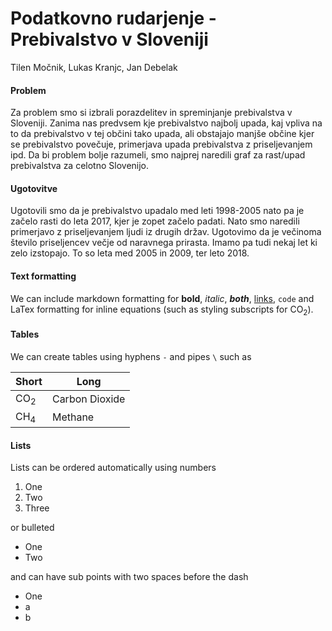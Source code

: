Podatkovno rudarjenje - Prebivalstvo v Sloveniji
================
Tilen Močnik, Lukas Kranjc, Jan Debelak

#### Problem

Za problem smo si izbrali porazdelitev in spreminjanje prebivalstva v Sloveniji. Zanima nas predvsem kje prebivalstvo najbolj upada, kaj vpliva na to da prebivalstvo v tej občini tako upada, ali obstajajo manjše občine kjer se prebivalstvo povečuje, primerjava upada prebivalstva z priseljevanjem ipd. Da bi problem bolje razumeli, smo najprej naredili graf za rast/upad prebivalstva za celotno Slovenijo.

#### Ugotovitve
Ugotovili smo da je prebivalstvo upadalo med leti 1998-2005 nato pa je začelo rasti do leta 2017, kjer je zopet začelo padati. Nato smo naredili primerjavo z priseljevanjem ljudi iz drugih držav. Ugotovimo da je večinoma število priseljencev večje od naravnega prirasta. Imamo pa tudi nekaj let ki zelo izstopajo. To so leta med 2005 in 2009, ter leto 2018.

#### Text formatting

We can include markdown formatting for **bold**, *italic*, ***both***, [links](https://air.utah.edu), `code` and LaTex formatting for inline equations (such as styling subscripts for CO<sub>2</sub>).

#### Tables

We can create tables using hyphens `-` and pipes `\` such as

| Short          | Long           |
|----------------|----------------|
| CO<sub>2</sub> | Carbon Dioxide |
| CH<sub>4</sub> | Methane        |

#### Lists

Lists can be ordered automatically using numbers

1.  One
2.  Two
3.  Three

or bulleted

-   One
-   Two

and can have sub points with two spaces before the dash

-   One
-   a
-   b
